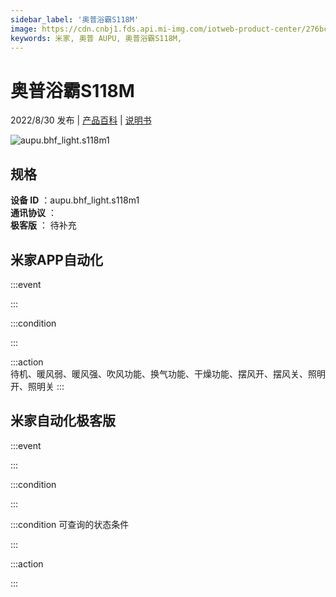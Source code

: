 ```yaml
---
sidebar_label: '奥普浴霸S118M'
image: https://cdn.cnbj1.fds.api.mi-img.com/iotweb-product-center/276bc1227ea6b4d4800b55c8c697ac70_1660372825103.png?GalaxyAccessKeyId=AKVGLQWBOVIRQ3XLEW&Expires=9223372036854775807&Signature=zB5QzVDrAgGdhSFI+M7ARODcQYo=
keywords: 米家, 奥普 AUPU, 奥普浴霸S118M, 
---
```

# 奥普浴霸S118M

2022/8/30 发布 | [产品百科](https://home.mi.com/webapp/content/baike/product/index.html?model=aupu.bhf_light.s118m1/) | [说明书](https://home.mi.com/views/introduction.html?model=aupu.bhf_light.s118m1&region=cn)

![aupu.bhf_light.s118m1](https://cdn.cnbj1.fds.api.mi-img.com/iotweb-product-center/276bc1227ea6b4d4800b55c8c697ac70_1660372825103.png?GalaxyAccessKeyId=AKVGLQWBOVIRQ3XLEW&Expires=9223372036854775807&Signature=zB5QzVDrAgGdhSFI+M7ARODcQYo=)

## 规格  
> 
**设备 ID** ：aupu.bhf_light.s118m1  
**通讯协议** ：  
**极客版**  ： 待补充 


## 米家APP自动化  

:::event  

:::

:::condition  

:::

:::action   
待机、暖风弱、暖风强、吹风功能、换气功能、干燥功能、摆风开、摆风关、照明开、照明关
:::

## 米家自动化极客版  

:::event  

:::

:::condition  

:::

:::condition 可查询的状态条件  

:::

:::action  

:::

        
